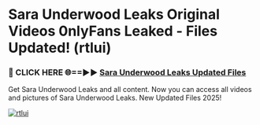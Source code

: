 # Sara Underwood Leaks Original Videos 0nlyFans Leaked - Files Updated! (rtlui)

<h3>🔴 CLICK HERE 🌐==►► <a href="https://best4dudes.click/HH4t6V" rel="nofollow">Sara Underwood Leaks Updated Files</a></h3>

Get Sara Underwood Leaks and all content. Now you can access all videos and pictures of Sara Underwood Leaks. New Updated Files 2025!

[![rtlui](https://github.com/user-attachments/assets/8c521d6e-e6e3-4a75-9320-d58ab9d79d5b)](https://best4dudes.click/HH4t6V)
